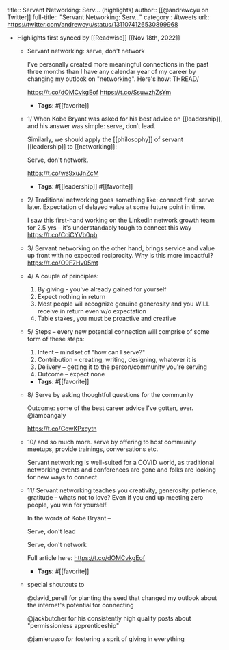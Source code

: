 title:: Servant Networking: Serv... (highlights)
author:: [[@andrewcyu on Twitter]]
full-title:: "Servant Networking: Serv..."
category:: #tweets
url:: https://twitter.com/andrewcyu/status/1311074126530899968

- Highlights first synced by [[Readwise]] [[Nov 18th, 2022]]
	- Servant networking: serve, don't network
	  
	  I’ve personally created more meaningful connections in the past three months than I have any calendar year of my career by changing my outlook on "networking". Here's how: THREAD/
	  
	  https://t.co/dOMCvkgEof https://t.co/SsuwzhZsYm
		- **Tags**: #[[favorite]]
	- 1/ When Kobe Bryant was asked for his best advice on [[leadership]], and his answer was simple: serve, don’t lead.
	  
	  Similarly, we should apply the [[philosophy]] of servant [[leadership]] to [[networking]]: 
	  
	  Serve, don't network. 
	  
	  https://t.co/ws9xuJnZcM
		- **Tags**: #[[leadership]] #[[favorite]]
	- 2/ Traditional networking goes something like: connect first, serve later. Expectation of delayed value at some future point in time. 
	  
	  I saw this first-hand working on the LinkedIn network growth team for 2.5 yrs – it's understandably tough to connect this way https://t.co/CciCYVb0pb
	- 3/ Servant networking on the other hand, brings service and value up front with no expected reciprocity. Why is this more impactful? https://t.co/O9F7Hv05mt
	- 4/ A couple of principles: 
	  
	  1) By giving - you've already gained for yourself
	  2) Expect nothing in return
	  3) Most people will recognize genuine generosity and you WILL receive in return even w/o expectation
	  4) Table stakes, you must be proactive and creative
	- 5/ Steps – every new potential connection will comprise of some form of these steps:
	  
	  1) Intent – mindset of "how can I serve?"
	  2) Contribution – creating, writing, designing, whatever it is
	  3) Delivery – getting it to the person/community you're serving
	  4) Outcome – expect none
		- **Tags**: #[[favorite]]
	- 8/ Serve by asking thoughtful questions for the community 
	  
	  Outcome: some of the best career advice I've gotten, ever. @iambangaly 
	  
	  https://t.co/GowKPxcytn
	- 10/ and so much more. serve by offering to host community meetups, provide trainings, conversations etc. 
	  
	  Servant networking is well-suited for a COVID world, as traditional networking events and conferences are gone and folks are looking for new ways to connect
	- 11/ Servant networking teaches you creativity, generosity, patience, gratitude – whats not to love? Even if you end up meeting zero people, you win for yourself.
	  
	  In the words of Kobe Bryant – 
	  
	  Serve, don't lead
	  
	  Serve, don't network
	  
	  Full article here: https://t.co/dOMCvkgEof
		- **Tags**: #[[favorite]]
	- special shoutouts to
	  
	  @david_perell for planting the seed that changed my outlook about the internet's potential for connecting
	  
	  @jackbutcher for his consistently high quality posts about "permissionless apprenticeship"
	  
	  @jamierusso for fostering a sprit of giving in everything